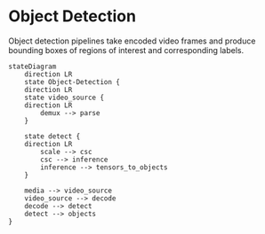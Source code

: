 # Object Detection

Object detection pipelines take encoded video frames and produce bounding boxes of regions of interest and corresponding labels.


```mermaid
stateDiagram
    direction LR 
    state Object-Detection {
    direction LR
    state video_source {
	direction LR
		demux --> parse 
    }
   
    state detect {
	direction LR
		scale --> csc
		csc --> inference
		inference --> tensors_to_objects
    }
    
    media --> video_source
    video_source --> decode
    decode --> detect
    detect --> objects
} 
```
